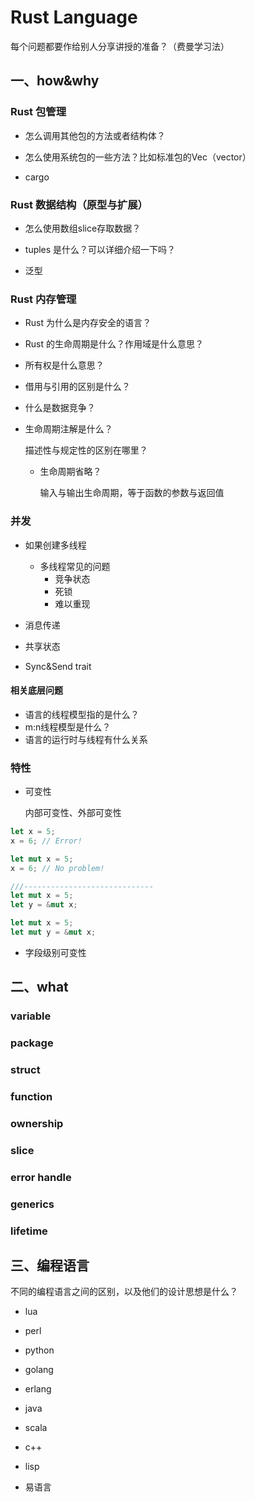# Rust Language

每个问题都要作给别人分享讲授的准备？（费曼学习法）

## 一、how&why

###  Rust 包管理

* 怎么调用其他包的方法或者结构体？
  
* 怎么使用系统包的一些方法？比如标准包的Vec（vector）

* cargo

### Rust 数据结构（原型与扩展）  

* 怎么使用数组slice存取数据？

* tuples 是什么？可以详细介绍一下吗？

* 泛型

### Rust 内存管理  

* Rust 为什么是内存安全的语言？

* Rust 的生命周期是什么？作用域是什么意思？

* 所有权是什么意思？

* 借用与引用的区别是什么？

* 什么是数据竞争？

* 生命周期注解是什么？

   描述性与规定性的区别在哪里？

  * 生命周期省略？

    输入与输出生命周期，等于函数的参数与返回值

### 并发

* 如果创建多线程

  * 多线程常见的问题
    * 竞争状态
    * 死锁
    * 难以重现

  

* 消息传递

* 共享状态

* Sync&Send trait

#### 相关底层问题

* 语言的线程模型指的是什么？
* m:n线程模型是什么？
* 语言的运行时与线程有什么关系



### 特性

* 可变性

  内部可变性、外部可变性

```rust
let x = 5;
x = 6; // Error!

let mut x = 5;
x = 6; // No problem!

///-----------------------------
let mut x = 5;
let y = &mut x;

let mut x = 5;
let mut y = &mut x;
```

* 字段级别可变性





## 二、what

### variable

### package

### struct

### function

### ownership

### slice

### error handle

### generics

### lifetime








## 三、编程语言

不同的编程语言之间的区别，以及他们的设计思想是什么？

* lua

* perl

* python

* golang

* erlang

* java

* scala

* c++

* lisp

* 易语言

  

  